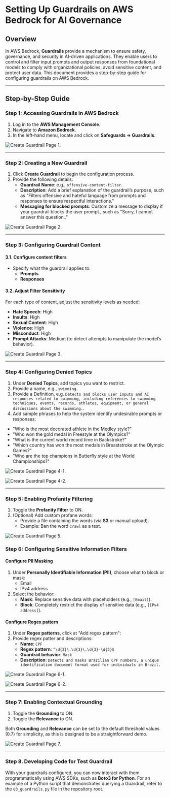 # Setting Up Guardrails on AWS Bedrock for AI Governance

## Overview
In AWS Bedrock, **Guardrails** provide a mechanism to ensure safety, governance, and security in AI-driven applications. They enable users to control and filter input prompts and output responses from foundational models to comply with organizational policies, avoid sensitive content, and protect user data. This document provides a step-by-step guide for configuring guardrails on AWS Bedrock.

---

## Step-by-Step Guide

### Step 1: Accessing Guardrails in AWS Bedrock
1. Log in to the **AWS Management Console**.
2. Navigate to **Amazon Bedrock**.
3. In the left-hand menu, locate and click on **Safeguards → Guardrails**.

![Create Guardrail Page 1.](./img/01_create_guardrail.png)


---

### Step 2: Creating a New Guardrail
1. Click **Create Guardrail** to begin the configuration process.
2. Provide the following details:
   - **Guardrail Name**: e.g., `offensive-content-filter`.
   - **Description**: Add a brief explanation of the guardrail’s purpose, such as "Filters offensive and hateful language from prompts and responses to ensure respectful interactions."
   - **Messaging for blocked prompts**: Customize a message to display if your guardrail blocks the user prompt., such as "Sorry, I cannot answer this question.."

![Create Guardrail Page 2.](./img/02_create_guardrail.png)

---

### Step 3: Configuring Guardrail Content
#### **3.1. Configure content filters**
- Specify what the guardrail applies to:
  - **Prompts**
  - **Responses**

#### **3.2. Adjust Filter Sensitivity**
For each type of content, adjust the sensitivity levels as needed:
- **Hate Speech**: High
- **Insults**: High
- **Sexual Content**: High
- **Violence**: High
- **Misconduct**: High
- **Prompt Attacks**: Medium (to detect attempts to manipulate the model’s behavior).


![Create Guardrail Page 3.](./img/03_create_guardrail.png)

---

### Step 4: Configuring Denied Topics

1. Under **Denied Topics**, add topics you want to restrict.
2. Provide a name, e.g., `swimming`.
3. Provide a Definition, e.g. `Detects and blocks user inputs and AI responses related to swimming, including references to swimming techniques, events, records, athletes, equipment, or general discussions about the swimming.`. 
4. Add sample phrases to help the system identify undesirable prompts or responses:
  - "Who is the most decorated athlete in the Medley style?"
  - "Who won the gold medal in Freestyle at the Olympics?"
  - "What is the current world record time in Backstroke?"
  - "Which country has won the most medals in Breaststroke at the Olympic Games?"
  - "Who are the top champions in Butterfly style at the World Championships?"

![Create Guardrail Page 4-1.](./img/04_1_create_guardrail.png)

![Create Guardrail Page 4-2.](./img/04_2_create_guardrail.png)

---

### Step 5: Enabling Profanity Filtering

1. Toggle the **Profanity Filter** to ON.
2. (Optional) Add custom profane words:
   - Provide a file containing the words (via **S3** or manual upload).
   - Example: Ban the word `crawl` as a test.


![Create Guardrail Page 5.](./img/05_create_guardrail.png)

### Step 6: Configuring Sensitive Information Filters

#### Configure PII Masking
1. Under **Personally Identifiable Information (PII)**, choose what to block or mask:
   - Email
   - IPv4 address
2. Select the behavior:
   - **Mask**: Replace sensitive data with placeholders (e.g., `[Email]`).
   - **Block**: Completely restrict the display of sensitive data (e.g., `[IPv4 address]`).

#### Configure Regex pattern
1. Under **Regex patterns**, click at "Add regex pattern":
2. Provide regex patter and descriptions:
   - **Name**:  `CPF`
   - **Regex pattern**:  `^\d{3}\.\d{3}\.\d{3}-\d{2}$`
   - **Guardrail behavior**:  `Mask`
   - **Description**:  `Detects and masks Brazilian CPF numbers, a unique identification document format used for individuals in Brazil.`

![Create Guardrail Page 6-1.](./img/06_1_create_guardrail.png)

![Create Guardrail Page 6-2.](./img/06_2_create_guardrail.png)

---

### Step 7: Enabling Contextual Grounding

1. Toggle the **Grounding** to ON.
2. Toggle the **Relevance** to ON.

Both **Grounding** and **Relevance** can be set to the default threshold values (0.7) for simplicity, as this is designed to be a straightforward demo.

![Create Guardrail Page 7.](./img/07_create_guardrail.png)

---

### Step 8. Developing Code for Test Guardrail

With your guardrails configured, you can now interact with them programmatically using AWS SDKs, such as **Boto3 for Python**. For an example of a Python script that demonstrates querying a Guardrail, refer to the  `03_guardrails.py`  file in the repository root.